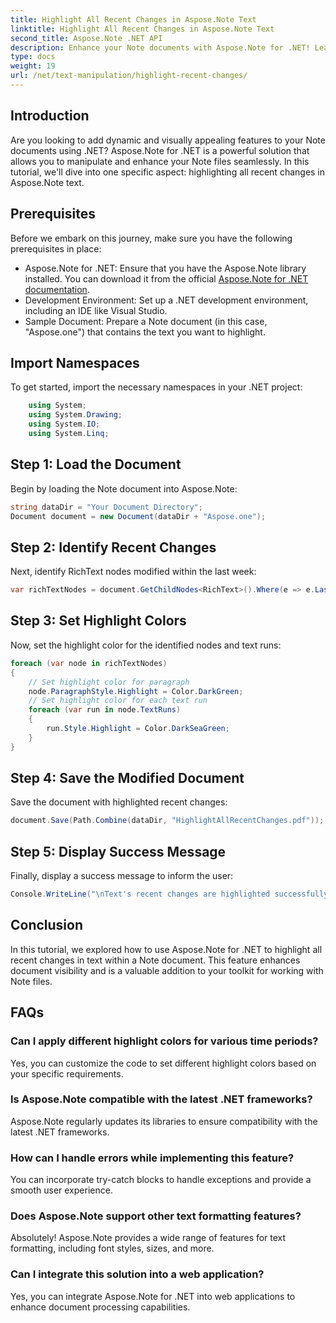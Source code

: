 ```yaml
---
title: Highlight All Recent Changes in Aspose.Note Text
linktitle: Highlight All Recent Changes in Aspose.Note Text
second_title: Aspose.Note .NET API
description: Enhance your Note documents with Aspose.Note for .NET! Learn how to highlight recent changes in text with this step-by-step tutorial. 
type: docs
weight: 19
url: /net/text-manipulation/highlight-recent-changes/
---
```

## Introduction
Are you looking to add dynamic and visually appealing features to your Note documents using .NET? Aspose.Note for .NET is a powerful solution that allows you to manipulate and enhance your Note files seamlessly. In this tutorial, we'll dive into one specific aspect: highlighting all recent changes in Aspose.Note text.
## Prerequisites
Before we embark on this journey, make sure you have the following prerequisites in place:
- Aspose.Note for .NET: Ensure that you have the Aspose.Note library installed. You can download it from the official [Aspose.Note for .NET documentation](https://reference.aspose.com/note/net/).
- Development Environment: Set up a .NET development environment, including an IDE like Visual Studio.
- Sample Document: Prepare a Note document (in this case, "Aspose.one") that contains the text you want to highlight.
## Import Namespaces
To get started, import the necessary namespaces in your .NET project:
```csharp
    using System;
    using System.Drawing;
    using System.IO;
    using System.Linq;
```
## Step 1: Load the Document
Begin by loading the Note document into Aspose.Note:
```csharp
string dataDir = "Your Document Directory";
Document document = new Document(dataDir + "Aspose.one");
```
## Step 2: Identify Recent Changes
Next, identify RichText nodes modified within the last week:
```csharp
var richTextNodes = document.GetChildNodes<RichText>().Where(e => e.LastModifiedTime >= DateTime.Today.Subtract(TimeSpan.FromDays(7)));
```
## Step 3: Set Highlight Colors
Now, set the highlight color for the identified nodes and text runs:
```csharp
foreach (var node in richTextNodes)
{
    // Set highlight color for paragraph
    node.ParagraphStyle.Highlight = Color.DarkGreen;
    // Set highlight color for each text run
    foreach (var run in node.TextRuns)
    {
        run.Style.Highlight = Color.DarkSeaGreen;
    }
}
```
## Step 4: Save the Modified Document
Save the document with highlighted recent changes:
```csharp
document.Save(Path.Combine(dataDir, "HighlightAllRecentChanges.pdf"));
```
## Step 5: Display Success Message
Finally, display a success message to inform the user:
```csharp
Console.WriteLine("\nText's recent changes are highlighted successfully.");
```
## Conclusion
In this tutorial, we explored how to use Aspose.Note for .NET to highlight all recent changes in text within a Note document. This feature enhances document visibility and is a valuable addition to your toolkit for working with Note files.
## FAQs
### Can I apply different highlight colors for various time periods?
Yes, you can customize the code to set different highlight colors based on your specific requirements.
### Is Aspose.Note compatible with the latest .NET frameworks?
Aspose.Note regularly updates its libraries to ensure compatibility with the latest .NET frameworks.
### How can I handle errors while implementing this feature?
You can incorporate try-catch blocks to handle exceptions and provide a smooth user experience.
### Does Aspose.Note support other text formatting features?
Absolutely! Aspose.Note provides a wide range of features for text formatting, including font styles, sizes, and more.
### Can I integrate this solution into a web application?
Yes, you can integrate Aspose.Note for .NET into web applications to enhance document processing capabilities.
